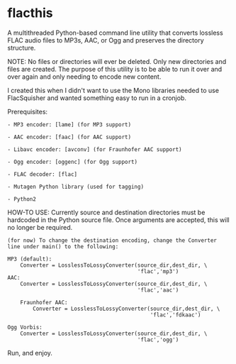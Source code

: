 flacthis
========

A multithreaded Python-based command line utility that converts lossless FLAC 
audio files to MP3s, AAC, or Ogg and preserves the directory structure.

NOTE: No files or directories will ever be deleted. Only new directories and
 files are created. The purpose of this utility is to be able to run it over
 and over again and only needing to encode new content.

I created this when I didn't want to use the Mono libraries needed to use
 FlacSquisher and wanted something easy to run in a cronjob.


Prerequisites:

	- MP3 encoder: [lame] (for MP3 support)

	- AAC encoder: [faac] (for AAC support)

	- Libavc encoder: [avconv] (for Fraunhofer AAC support)

	- Ogg encoder: [oggenc] (for Ogg support)

	- FLAC decoder: [flac] 

	- Mutagen Python library (used for tagging)

	- Python2

HOW-TO USE:
	Currently source and destination directories must be hardcoded in the Python source file. Once arguments are
accepted, this will no longer be required. 

	(for now) To change the destination encoding, change the Converter line under main() to the following:

	MP3 (default):
	    Converter = LosslessToLossyConverter(source_dir,dest_dir, \
	                                         'flac','mp3')
	AAC:
	    Converter = LosslessToLossyConverter(source_dir,dest_dir, \
        	                                 'flac','aac')

        Fraunhofer AAC:
            Converter = LosslessToLossyConverter(source_dir,dest_dir, \
                                                 'flac','fdkaac')

	Ogg Vorbis:
	    Converter = LosslessToLossyConverter(source_dir,dest_dir, \
                	                         'flac','ogg')

Run, and enjoy.
